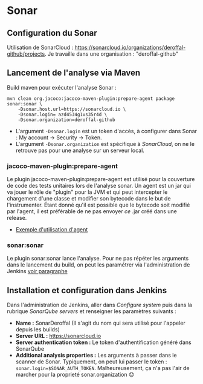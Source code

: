 # Sonar
## Configuration du Sonar
Utilisation de SonarCloud : https://sonarcloud.io/organizations/deroffal-github/projects. Je travaille dans une organisation : "deroffal-github"

## Lancement de l'analyse via Maven
Build maven pour exécuter l'analyse Sonar :

```
mvn clean org.jacoco:jacoco-maven-plugin:prepare-agent package sonar:sonar \
    -Dsonar.host.url=https://sonarcloud.io \
    -Dsonar.login= azd4534g1vs35r4d \
    -Dsonar.organization=deroffal-github
```
 * L'argument `-Dsonar.login` est un token d'accès, à configurer dans Sonar : My account -> Security -> Token.
 * L'argument `-Dsonar.organization` est spécifique à *SonarCloud*, on ne le retrouve pas pour une analyse sur un serveur local.
 
### jacoco-maven-plugin:prepare-agent   
Le plugin jacoco-maven-plugin:prepare-agent est utilisé pour la couverture de code des tests unitaires lors de l'analyse sonar. 
Un agent est un jar qui va jouer le rôle de "plugin" pour la JVM et qui peut intercepter le chargement d'une classe et modifier son bytecode dans le but de l'instrumenter. Étant donné qu'il est possible que le bytecode soit modifié par l'agent, il est préférable de ne pas envoyer *ce* .jar créé dans une release.

* [Exemple d'utilisation d'agent](http://blog.xebia.fr/2008/05/02/java-agent-instrumentez-vos-classes/) 

### sonar:sonar
Le plugin sonar:sonar lance l'analyse. Pour ne pas répéter les arguments dans le lancement du build, on peut les paramétrer via l'administration de Jenkins [voir paragraphe](#installation-et-configuration-dans-jenkins)

## Installation et configuration dans Jenkins
Dans l'administration de Jenkins, aller dans *Configure system* puis dans la rubrique *SonarQube servers* et renseigner les paramètres suivants :
 * **Name :** SonarDeroffal (Il s'agit du nom qui sera utilisé pour l'appeler depuis les builds)
 * **Server URL :** https://sonarcloud.io
 * **Server authentication token :** Le token d'authentification généré dans SonarQube
 * **Additional analysis properties :** Les arguments à passer dans le scanner de Sonar. Typiquement, on peut lui passer le token : `sonar.login=$SONAR_AUTH_TOKEN`. Malheureusement, ça n'a pas l'air de marcher pour la proprieté sonar.organization :disappointed:
